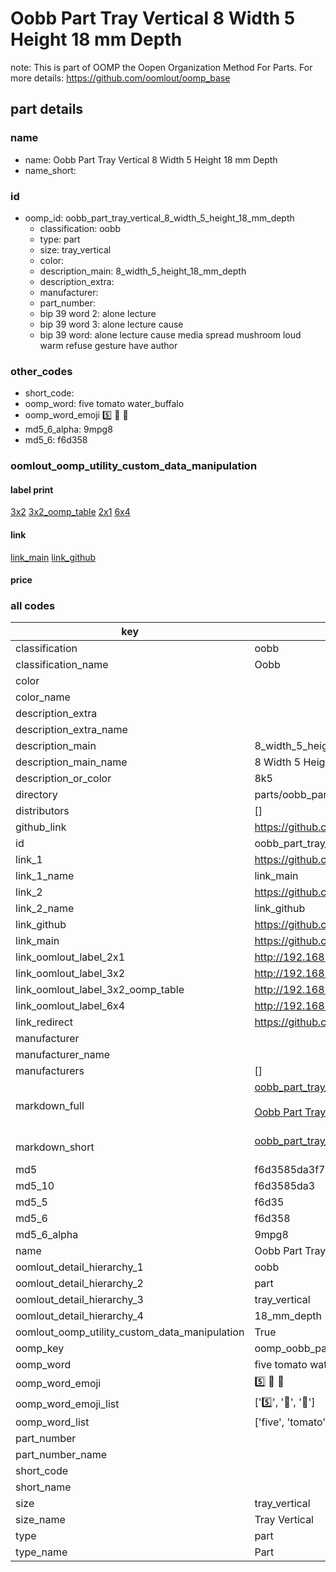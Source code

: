 # Oobb Part Tray Vertical 8 Width 5 Height 18 mm Depth  

note: This is part of OOMP the Oopen Organization Method For Parts. For more details: https://github.com/oomlout/oomp_base

##  part details
  







### name
* name: Oobb Part Tray Vertical 8 Width 5 Height 18 mm Depth
* name_short: 
### id
* oomp_id: oobb_part_tray_vertical_8_width_5_height_18_mm_depth
  * classification: oobb
  * type: part
  * size: tray_vertical
  * color: 
  * description_main: 8_width_5_height_18_mm_depth
  * description_extra: 
  * manufacturer: 
  * part_number: 
  * bip 39 word 2: alone lecture
  * bip 39 word 3: alone lecture cause
  * bip 39 word: alone lecture cause media spread mushroom loud warm refuse gesture have author

### other_codes
* short_code: 
* oomp_word: five tomato water_buffalo
* oomp_word_emoji :five: :tomato: :water_buffalo:
* md5_6_alpha: 9mpg8
* md5_6: f6d358






### oomlout_oomp_utility_custom_data_manipulation
#### label print
[3x2](http://192.168.1.245:1112/?label=oomp%209mpg8)
[3x2_oomp_table](http://192.168.1.108:1112/?label=oomp%209mpg8)
[2x1](http://192.168.1.242:1112/?label=oomp%209mpg8)
[6x4](http://192.168.1.55:1112/?label=oomp%209mpg8)    

#### link

[link_main](https://github.com/oomlout/oomlout_oomp_version_1_messy/tree/main/parts/oobb_part_tray_vertical_8_width_5_height_18_mm_depth) [link_github](https://github.com/oomlout/oomlout_oomp_version_1_messy/tree/main/parts/oobb_part_tray_vertical_8_width_5_height_18_mm_depth)                             

#### price







### all codes 
| key | value |  
| --- | --- |  
| classification | oobb |  
| classification_name | Oobb |  
| color |  |  
| color_name |  |  
| description_extra |  |  
| description_extra_name |  |  
| description_main | 8_width_5_height_18_mm_depth |  
| description_main_name | 8 Width 5 Height 18 mm Depth |  
| description_or_color | 8k5 |  
| directory | parts/oobb_part_tray_vertical_8_width_5_height_18_mm_depth |  
| distributors | [] |  
| github_link | https://github.com/oomlout/oomlout_oomp_part_src/tree/main/parts/oobb_part_tray_vertical_8_width_5_height_18_mm_depth |  
| id | oobb_part_tray_vertical_8_width_5_height_18_mm_depth |  
| link_1 | https://github.com/oomlout/oomlout_oomp_version_1_messy/tree/main/parts/oobb_part_tray_vertical_8_width_5_height_18_mm_depth |  
| link_1_name | link_main |  
| link_2 | https://github.com/oomlout/oomlout_oomp_version_1_messy/tree/main/parts/oobb_part_tray_vertical_8_width_5_height_18_mm_depth |  
| link_2_name | link_github |  
| link_github | https://github.com/oomlout/oomlout_oomp_version_1_messy/tree/main/parts/oobb_part_tray_vertical_8_width_5_height_18_mm_depth |  
| link_main | https://github.com/oomlout/oomlout_oomp_version_1_messy/tree/main/parts/oobb_part_tray_vertical_8_width_5_height_18_mm_depth |  
| link_oomlout_label_2x1 | http://192.168.1.242:1112/?label=oomp%209mpg8 |  
| link_oomlout_label_3x2 | http://192.168.1.245:1112/?label=oomp%209mpg8 |  
| link_oomlout_label_3x2_oomp_table | http://192.168.1.108:1112/?label=oomp%209mpg8 |  
| link_oomlout_label_6x4 | http://192.168.1.55:1112/?label=oomp%209mpg8 |  
| link_redirect | https://github.com/oomlout/oomlout_oomp_version_1_messy/tree/main/parts/oobb_part_tray_vertical_8_width_5_height_18_mm_depth |  
| manufacturer |  |  
| manufacturer_name |  |  
| manufacturers | [] |  
| markdown_full | [oobb_part_tray_vertical_8_width_5_height_18_mm_depth](none)<br>[](none)<br>[Oobb Part Tray Vertical 8 Width 5 Height 18 Mm Depth](none)<br><br> |  
| markdown_short | [oobb_part_tray_vertical_8_width_5_height_18_mm_depth](none)<br><br> |  
| md5 | f6d3585da3f73086476988a6491fc037 |  
| md5_10 | f6d3585da3 |  
| md5_5 | f6d35 |  
| md5_6 | f6d358 |  
| md5_6_alpha | 9mpg8 |  
| name | Oobb Part Tray Vertical 8 Width 5 Height 18 mm Depth |  
| oomlout_detail_hierarchy_1 | oobb |  
| oomlout_detail_hierarchy_2 | part |  
| oomlout_detail_hierarchy_3 | tray_vertical |  
| oomlout_detail_hierarchy_4 | 18_mm_depth |  
| oomlout_oomp_utility_custom_data_manipulation | True |  
| oomp_key | oomp_oobb_part_tray_vertical_8_width_5_height_18_mm_depth |  
| oomp_word | five tomato water_buffalo |  
| oomp_word_emoji | :five: :tomato: :water_buffalo: |  
| oomp_word_emoji_list | [':five:', ':tomato:', ':water_buffalo:'] |  
| oomp_word_list | ['five', 'tomato', 'water_buffalo'] |  
| part_number |  |  
| part_number_name |  |  
| short_code |  |  
| short_name |  |  
| size | tray_vertical |  
| size_name | Tray Vertical |  
| type | part |  
| type_name | Part |  
